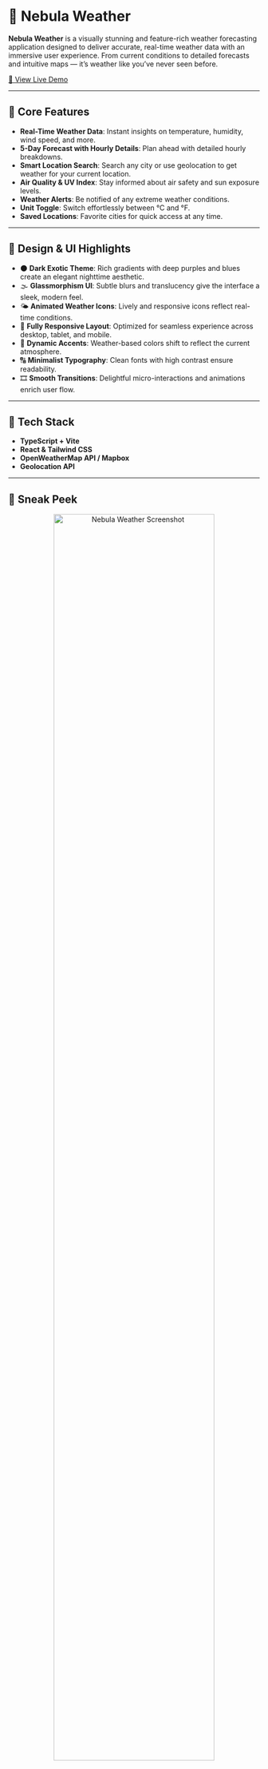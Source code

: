# 🌌 Nebula Weather

**Nebula Weather** is a visually stunning and feature-rich weather forecasting application designed to deliver accurate, real-time weather data with an immersive user experience. From current conditions to detailed forecasts and intuitive maps — it’s weather like you’ve never seen before.

[🔗 View Live Demo](https://nebula-weather.vercel.app/)

---

## 🌟 Core Features

- **Real-Time Weather Data**: Instant insights on temperature, humidity, wind speed, and more.
- **5-Day Forecast with Hourly Details**: Plan ahead with detailed hourly breakdowns.
- **Smart Location Search**: Search any city or use geolocation to get weather for your current location.
- **Air Quality & UV Index**: Stay informed about air safety and sun exposure levels.
- **Weather Alerts**: Be notified of any extreme weather conditions.
- **Unit Toggle**: Switch effortlessly between °C and °F.
- **Saved Locations**: Favorite cities for quick access at any time.

---

## 🎨 Design & UI Highlights

- 🌑 **Dark Exotic Theme**: Rich gradients with deep purples and blues create an elegant nighttime aesthetic.
- 🌫️ **Glassmorphism UI**: Subtle blurs and translucency give the interface a sleek, modern feel.
- 🌤️ **Animated Weather Icons**: Lively and responsive icons reflect real-time conditions.
- 📱 **Fully Responsive Layout**: Optimized for seamless experience across desktop, tablet, and mobile.
- 🎨 **Dynamic Accents**: Weather-based colors shift to reflect the current atmosphere.
- 🔠 **Minimalist Typography**: Clean fonts with high contrast ensure readability.
- 🎞️ **Smooth Transitions**: Delightful micro-interactions and animations enrich user flow.

---

## 🚀 Tech Stack

- **TypeScript + Vite**
- **React & Tailwind CSS**
- **OpenWeatherMap API / Mapbox**
- **Geolocation API**

---

## 📸 Sneak Peek

<p align="center">
  <img src="https://your-screenshot-link.com/mockup.png" alt="Nebula Weather Screenshot" width="80%" />
</p>

---

## 🧭 Try it Live

👉 [Click here to explore Nebula Weather](https://nebula-weather.vercel.app/)


---

## 🛠️ Setup Instructions

```bash
git clone [https://github.com/Anish-Tripathi/SkyCast.git
cd Nebula-Weather

To make Nebula Weather work with your own data:

1. **Create a `.env` file** in the root of your project (same level as `package.json`).

2. **Add your API keys** to the `.env` file like this:

```env
VITE_WEATHER_API_KEY=your_openweather_api_key_here
VITE_MAPBOX_TOKEN=your_mapbox_access_token_here


npm install
npm run dev

